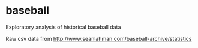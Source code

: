 # baseball
Exploratory analysis of historical baseball data

Raw csv data from http://www.seanlahman.com/baseball-archive/statistics

